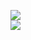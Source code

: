 [![](https://img.shields.io/badge/Made%20With-Github%20Spray-lightgrey.svg?style=for-the-badge&logo=github)](https://github.com/Annihil/github-spray#5441)  
[![](https://i.imgur.com/2DrTn0Z.gif)](https://github.com/Annihil/github-spray)